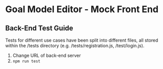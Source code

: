 # Goal Model Editor - Mock Front End

## Back-End Test Guide

Tests for different use cases have been split into different files, all
stored within the /tests directory (e.g. /tests/registration.js,
/test/login.js).

1. Change URL of back-end server
2. `npm run test`
